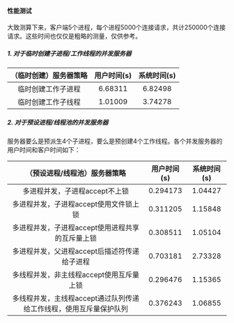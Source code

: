 #### 性能测试

大致测算下来，客户端5个进程，每个进程5000个连接请求，共计250000个连接请求。这些时间也仅仅是粗略的测量，仅供参考。

##### 1. 对于临时创建子进程/工作线程的并发服务器

| （临时创建）服务器策略 | 用户时间(s) | 系统时间(s) |
| :--------------------: | :---------: | :---------: |
|   临时创建工作子进程   |   6.68311   |   6.82498   |
|   临时创建工作子线程   |   1.01009   |   3.74278   |



##### 2. 对于预设进程/线程池的并发服务器

服务器要么是预派生4个子进程，要么是预创建4个工作线程。各个并发服务器的用户时间和客户时间如下：

|                （预设进程/线程池）服务器策略                 | 用户时间(s) | 系统时间(s) |
| :----------------------------------------------------------: | :---------: | :---------: |
|                多进程并发，子进程accept不上锁                |  0.294173   |   1.04427   |
|            多进程并发，子进程accept使用文件锁上锁            |  0.311205   |   1.15848   |
|       多进程并发，子进程accept使用进程共享的互斥量上锁       |  0.308511   |   1.05104   |
|         多进程并发，父进程accept后描述符传递给子进程         |  0.703181   |   2.73328   |
|           多线程并发，非主线程accept使用互斥量上锁           |  0.296476   |   1.15365   |
| 多线程并发，主线程accept通过队列传递给工作线程，使用互斥量保护队列 |  0.376243   |   1.06855   |


